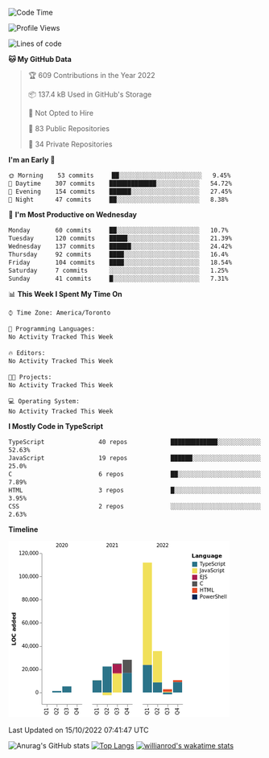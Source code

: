 <!--START_SECTION:waka-->
![Code Time](http://img.shields.io/badge/Code%20Time-292%20hrs%2010%20mins-blue)

![Profile Views](http://img.shields.io/badge/Profile%20Views-6-blue)

![Lines of code](https://img.shields.io/badge/From%20Hello%20World%20I%27ve%20Written-250%20Thousand%20lines%20of%20code-blue)

**🐱 My GitHub Data** 

> 🏆 609 Contributions in the Year 2022
 > 
> 📦 137.4 kB Used in GitHub's Storage 
 > 
> 🚫 Not Opted to Hire
 > 
> 📜 83 Public Repositories 
 > 
> 🔑 34 Private Repositories  
 > 
**I'm an Early 🐤** 

```text
🌞 Morning    53 commits     ██░░░░░░░░░░░░░░░░░░░░░░░   9.45% 
🌆 Daytime    307 commits    █████████████░░░░░░░░░░░░   54.72% 
🌃 Evening    154 commits    ██████░░░░░░░░░░░░░░░░░░░   27.45% 
🌙 Night      47 commits     ██░░░░░░░░░░░░░░░░░░░░░░░   8.38%

```
📅 **I'm Most Productive on Wednesday** 

```text
Monday       60 commits     ██░░░░░░░░░░░░░░░░░░░░░░░   10.7% 
Tuesday      120 commits    █████░░░░░░░░░░░░░░░░░░░░   21.39% 
Wednesday    137 commits    ██████░░░░░░░░░░░░░░░░░░░   24.42% 
Thursday     92 commits     ████░░░░░░░░░░░░░░░░░░░░░   16.4% 
Friday       104 commits    ████░░░░░░░░░░░░░░░░░░░░░   18.54% 
Saturday     7 commits      ░░░░░░░░░░░░░░░░░░░░░░░░░   1.25% 
Sunday       41 commits     █░░░░░░░░░░░░░░░░░░░░░░░░   7.31%

```


📊 **This Week I Spent My Time On** 

```text
⌚︎ Time Zone: America/Toronto

💬 Programming Languages: 
No Activity Tracked This Week

🔥 Editors: 
No Activity Tracked This Week

🐱‍💻 Projects: 
No Activity Tracked This Week

💻 Operating System: 
No Activity Tracked This Week

```

**I Mostly Code in TypeScript** 

```text
TypeScript               40 repos            █████████████░░░░░░░░░░░░   52.63% 
JavaScript               19 repos            ██████░░░░░░░░░░░░░░░░░░░   25.0% 
C                        6 repos             ██░░░░░░░░░░░░░░░░░░░░░░░   7.89% 
HTML                     3 repos             █░░░░░░░░░░░░░░░░░░░░░░░░   3.95% 
CSS                      2 repos             ░░░░░░░░░░░░░░░░░░░░░░░░░   2.63%

```


**Timeline**

![Chart not found](https://raw.githubusercontent.com/wise-introvert/wise-introvert/master/charts/bar_graph.png) 


 Last Updated on 15/10/2022 07:41:47 UTC
<!--END_SECTION:waka-->

![Anurag's GitHub stats](https://github-readme-stats.vercel.app/api?username=wise-introvert&count_private=true&show_icons=true)
[![Top Langs](https://github-readme-stats.vercel.app/api/top-langs/?username=wise-introvert&langs_count=10)](https://github.com/anuraghazra/github-readme-stats)
[![willianrod's wakatime stats](https://github-readme-stats.vercel.app/api/wakatime?username=wiseintrovert)](https://github.com/anuraghazra/github-readme-stats)
